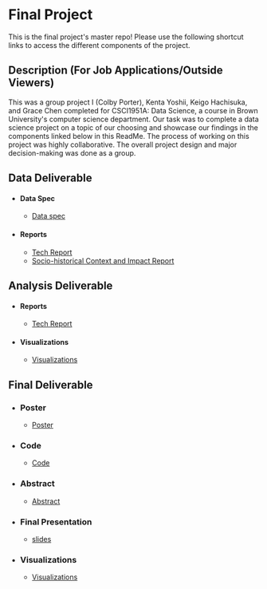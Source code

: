 # Final Project
This is the final project's master repo! Please use the following shortcut links to access the different components of the project.

## Description (For Job Applications/Outside Viewers)
This was a group project I (Colby Porter), Kenta Yoshii, Keigo Hachisuka, and Grace Chen completed for CSCI1951A: Data Science, a course in Brown University's computer science department. Our task was to complete a data science project on a topic of our choosing and showcase our findings in the components linked below in this ReadMe. The process of working on this project was highly collaborative. The overall project design and major decision-making was done as a group. 

## Data Deliverable ##

- #### Data Spec ####
  - [Data spec](data_deliverable/data/)

- #### Reports ####
  - [Tech Report](data_deliverable/reports/tech_report/README.md)
  - [Socio-historical Context and Impact Report](data_deliverable/reports/social_impact_report/README.md)


## Analysis Deliverable ##

- #### Reports ####
  - [Tech Report](analysis_deliverable/tech_report/README.md)

- #### Visualizations ####
  - [Visualizations](analysis_deliverable/vizualizations)


## Final Deliverable ##

- ### Poster ###
  - [Poster](final_deliverable/poster/poster.pdf)

- ### Code ###
  - [Code](final_deliverable/code/)<br/>


- ### Abstract ###
  - [Abstract](final_deliverable/abstract/abstract.pdf)

- ### Final Presentation ###
  - [slides](final_deliverable/poster/poster.pdf)

- ### Visualizations ###
  - [Visualizations](final_deliverable/visualizations/README.md)
